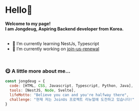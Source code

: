 # Hello👋 

**Welcome to my page!**
<br>
**I am Jongdeug, Aspiring Backend developer from Korea.**
<br>
<br>

- 🌱 I’m currently learning NestJs, Typescript
- 🔭 I’m currently working on [join-us-renewal](https://github.com/JongDeug/join-us-renewal)
<br>

### 😋 A little more about me...

```javascript
const jongdeug = {
  code: [HTML, CSS, Javascript, Typescript, Python, Java],
  tools: [NestJS, Node, Svelte],
  lifeMotto: "Believe you can and you're halfway there",
  challenge: "현재 저는 JoinUs 프로젝트 리뉴얼에 도전하고 있습니다!"
}
